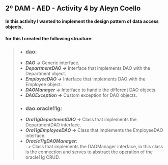 ## 2º DAM - AED - Activity 4 by Aleyn Coello    

#### In this activity I wanted to implement the design pattern of data access objects,  
#### for this I created the following structure:  
> * ### __dao:__
>  * ___DAO ->___ Generic interface.
>  * ___DepartmentDAO ->___ Interface that implements DAO with the Department object.
>  * ___EmployeeDAO ->___ Interface that implements DAO with the Employee object.
>  * ___DAOManager ->___ Interface to handle the different DAO objects.
>  * ___DAOException ->___ Custom exception for DAO objects.  
> * ### __dao.oracle11g:__
>  * ___Ora11gDepartmentDAO ->___ Class that implements the DepartmentDAO interface.
>  * ___Ora11gEmployeeDAO ->___ Class that implements the EmployeeDAO interface.
>  * ___Oracle11gDAOManager:___  
: >       Class that implements the DAOManager interface, in this class is the
>       connection and serves to abstract the operation of the oracle11g CRUD.
